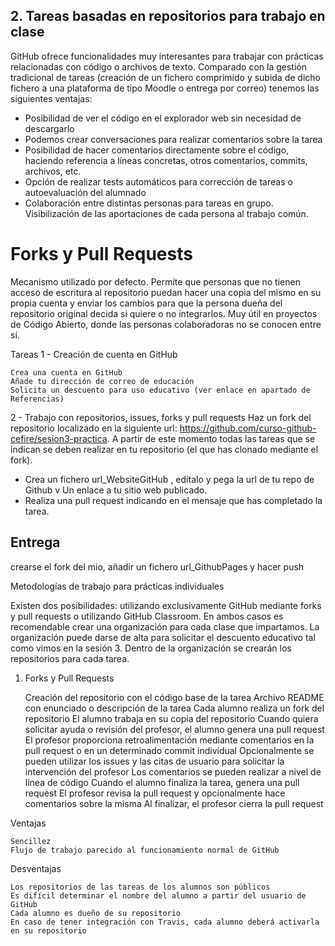
## 2. Tareas basadas en repositorios para trabajo en clase

GitHub ofrece funcionalidades muy interesantes para trabajar con prácticas relacionadas con código o archivos de texto. Comparado con la gestión tradicional de tareas (creación de un fichero comprimido y subida de dicho fichero a una plataforma de tipo Moodle o entrega por correo) tenemos las siguientes ventajas:

- Posibilidad de ver el código en el explorador web sin necesidad de descargarlo
- Podemos crear conversaciones para realizar comentarios sobre la tarea
- Posibilidad de hacer comentarios directamente sobre el código, haciendo referencia a líneas concretas, otros comentarios, commits, archivos, etc.
- Opción de realizar tests automáticos para corrección de tareas o autoevaluación del alumnado
- Colaboración entre distintas personas para tareas en grupo. Visibilización de las aportaciones de cada persona al trabajo común.

# Forks y Pull Requests
Mecanismo utilizado por defecto. Permite que personas que no tienen acceso de escritura al repositorio puedan hacer una copia del mismo en su propia cuenta y enviar los cambios para que la persona dueña del repositorio original decida si quiere o no integrarlos. Muy útil en proyectos de Código Abierto, donde las personas colaboradoras no se conocen entre sí.

Tareas
1 - Creación de cuenta en GitHub

    Crea una cuenta en GitHub
    Añade tu dirección de correo de educación
    Solicita un descuento para uso educativo (ver enlace en apartado de Referencias)

2 - Trabajo con repositorios, issues, forks y pull requests
Haz un fork del repositorio localizado en la siguiente url: https://github.com/curso-github-cefire/sesion3-practica. A partir de este momento todas las tareas que se indican se deben realizar en tu repositorio (el que has clonado mediante el fork).

- Crea un fichero url_WebsiteGitHub , edítalo y pega la url de tu repo de Github  v Un enlace a tu sitio web publicado.
- Realiza una pull request indicando en el mensaje que has completado la tarea. 


## Entrega

crearse el fork del mio, añadir un fichero url_GithubPages y hacer push


Metodologías de trabajo para prácticas individuales

Existen dos posibilidades: utilizando exclusivamente GitHub mediante forks y pull requests o utilizando GitHub Classroom. En ambos casos es recomendable crear una organización para cada clase que impartamos. La organización puede darse de alta para solicitar el descuento educativo tal como vimos en la sesión 3. Dentro de la organización se crearán los repositorios para cada tarea.
1. Forks y Pull Requests

    Creación del repositorio con el código base de la tarea
    Archivo README con enunciado o descripción de la tarea
    Cada alumno realiza un fork del repositorio
    El alumno trabaja en su copia del repositorio
    Cuando quiera solicitar ayuda o revisión del profesor, el alumno genera una pull request
    El profesor proporciona retroalimentación mediante comentarios en la pull request o en un determinado commit individual
    Opcionalmente se pueden utilizar los issues y las citas de usuario para solicitar la intervención del profesor
    Los comentarios se pueden realizar a nivel de línea de código
    Cuando el alumno finaliza la tarea, genera una pull request
    El profesor revisa la pull request y opcionalmente hace comentarios sobre la misma
    Al finalizar, el profesor cierra la pull request

Ventajas

    Sencillez
    Flujo de trabajo parecido al funcionamiento normal de GitHub

Desventajas

    Los repositorios de las tareas de los alumnos son públicos
    Es difícil determinar el nombre del alumno a partir del usuario de GitHub
    Cada alumno es dueño de su repositorio
    En caso de tener integración con Travis, cada alumno deberá activarla en su repositorio

